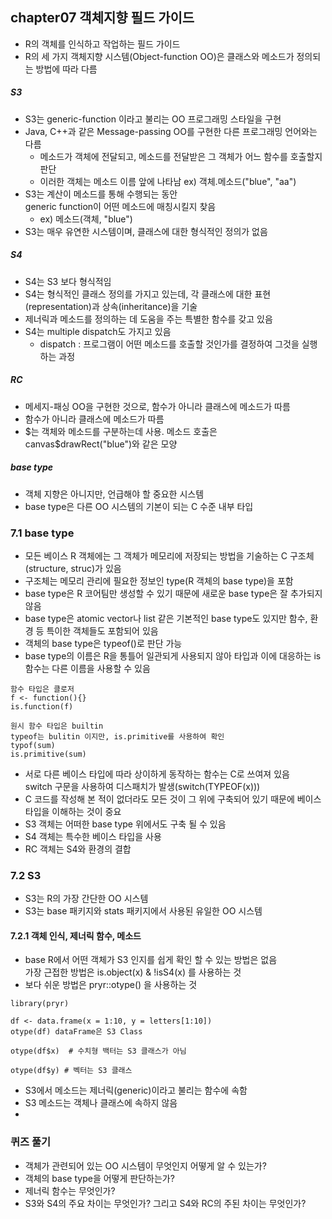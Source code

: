 ## chapter07 객체지향 필드 가이드
* R의 객체를 인식하고 작업하는 필드 가이드
* R의 세 가지 객체지향 시스템(Object-function OO)은 클래스와 메소드가 정의되는 방법에 따라 다름

##### S3
  * S3는 generic-function 이라고 불리는 OO 프로그래밍 스타일을 구현
  * Java, C++과 같은 Message-passing OO를 구현한 다른 프로그래밍 언어와는 다름
    * 메소드가 객체에 전달되고, 메소드를 전달받은 그 객체가 어느 함수를 호출할지 판단
    * 이러한 객체는 메소드 이름 앞에 나타남 ex) 객체.메소드("blue", "aa")
  * S3는 계산이 메소드를 통해 수행되는 동안  
  generic function이 어떤 메소드에 매칭시킬지 찾음
    * ex) 메소드(객체, "blue")
  * S3는 매우 유연한 시스템이며, 클래스에 대한 형식적인 정의가 없음

##### S4
* S4는 S3 보다 형식적임
* S4는 형식적인 클래스 정의를 가지고 있는데, 각 클래스에 대한 표현(representation)과 상속(inheritance)을 기술
* 제너릭과 메소드를 정의하는 데 도움을 주는 특별한 함수를 갖고 있음
* S4는 multiple dispatch도 가지고 있음
  * dispatch : 프로그램이 어떤 메소드를 호출할 것인가를 결정하여 그것을 실행하는 과정

##### RC
* 메세지-패싱 OO을 구현한 것으로, 함수가 아니라 클래스에 메소드가 따름
* 함수가 아니라 클래스에 메소드가 따름
* &#36;는 객체와 메소드를 구분하는데 사용. 메소드 호출은 canvas$drawRect("blue")와 같은 모양

##### base type
* 객체 지향은 아니지만, 언급해야 할 중요한 시스템
* base type은 다른 OO 시스템의 기본이 되는 C 수준 내부 타입


### 7.1 base type
* 모든 베이스 R 객체에는 그 객체가 메모리에 저장되는 방법을 기술하는 C 구조체(structure, struc)가 있음
* 구조체는 메모리 관리에 필요한 정보인 type(R 객체의 base type)을 포함
* base type은 R 코어팀만 생성할 수 있기 때문에 새로운 base type은 잘 추가되지 않음
* base type은 atomic vector나 list 같은 기본적인 base type도 있지만 함수, 환경 등 특이한 객체들도 포함되어 있음
* 객체의 base type은 typeof()로 판단 가능
* base type의 이름은 R을 통틀어 일관되게 사용되지 않아 타입과 이에 대응하는 is 함수는 다른 이름을 사용할 수 있음
~~~
함수 타입은 클로저
f <- function(){}
is.function(f)

원시 함수 타입은 builtin
typeof는 bulitin 이지만, is.primitive를 사용하여 확인
typof(sum)
is.primitive(sum)
~~~
* 서로 다른 베이스 타입에 따라 상이하게 동작하는 함수는 C로 쓰여져 있음  
switch 구문을 사용하여 디스패치가 발생(switch(TYPEOF(x)))
* C 코드를 작성해 본 적이 없더라도 모든 것이 그 위에 구축되어 있기 때문에 베이스 타입을 이해하는 것이 중요
* S3 객체는 어떠한 base type 위에서도 구축 될 수 있음
* S4 객체는 특수한 베이스 타입을 사용
* RC 객체는 S4와 환경의 결합

### 7.2 S3
* S3는 R의 가장 간단한 OO 시스템
* S3는 base 패키지와 stats 패키지에서 사용된 유일한 OO 시스템

#### 7.2.1 객체 인식, 제너릭 함수, 메소드
* base R에서 어떤 객체가 S3 인지를 쉽게 확인 할 수 있는 방법은 없음  
가장 근접한 방법은 is.object(x) & !isS4(x) 를 사용하는 것
* 보다 쉬운 방법은 pryr::otype() 을 사용하는 것
~~~
library(pryr)

df <- data.frame(x = 1:10, y = letters[1:10])
otype(df) dataFrame은 S3 Class

otype(df$x)  # 수치형 백터는 S3 클래스가 아님

otype(df$y) # 벡터는 S3 클래스
~~~
* S3에서 메소드는 제너릭(generic)이라고 불리는 함수에 속함
* S3 메소드는 객체나 클래스에 속하지 않음
*





### 퀴즈 풀기
* 객체가 관련되어 있는 OO 시스템이 무엇인지 어떻게 알 수 있는가?
* 객체의 base type을 어떻게 판단하는가?
* 제너릭 함수는 무엇인가?
* S3와 S4의 주요 차이는 무엇인가? 그리고 S4와 RC의 주된 차이는 무엇인가?
